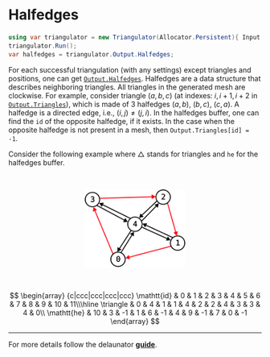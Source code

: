 # Halfedges

```csharp
using var triangulator = new Triangulator(Allocator.Persistent){ Input = { ... } };
triangulator.Run();
var halfedges = triangulator.Output.Halfedges;
```

For each successful triangulation (with any settings) except triangles and positions, one can get [`Output.Halfedges`][halfedges].
Halfedges are a data structure that describes neighboring triangles.
All triangles in the generated mesh are clockwise.
For example, consider triangle $(a, b, c)$ (at indexes: $i, i+1, i+2$ in [`Output.Triangles`][triangles]), which is made of 3 halfedges $(a, b)$, $(b, c)$, $(c, a)$.
A halfedge is a directed edge, i.e., $(i, j) \neq (j, i)$.
In the halfedges buffer, one can find the $\mathtt{id}$ of the opposite halfedge, if it exists.
In the case when the opposite halfedge is not present in a mesh, then `Output.Triangles[id] = -1`.

Consider the following example where $\triangle$ stands for triangles and $\mathtt{he}$ for the halfedges buffer.

<br>
<p align="center"><img src="../../images/manual-halfedges.svg" width="200"/></p>
<br>

$$
\begin{array} {c|ccc|ccc|ccc|ccc}
    \mathtt{id} & 0 & 1 & 2 & 3 & 4 & 5 & 6 & 7 & 8 & 9 & 10 & 11\\\hline
    \triangle & 0 & 4 & 1 & 1 & 4 & 2 & 2 & 4 & 3 & 3 & 4 & 0\\
    \mathtt{he} & 10 & 3 & -1 & 1 & 6 & -1 & 4 & 9 & -1 & 7 & 0 & -1
\end{array}
$$

---

For more details follow the delaunator **[guide]**.

[triangles]: xref:andywiecko.BurstTriangulator.OutputData`1.Triangles
[halfedges]: xref:andywiecko.BurstTriangulator.OutputData`1.Halfedges
[guide]: https://mapbox.github.io/delaunator/
